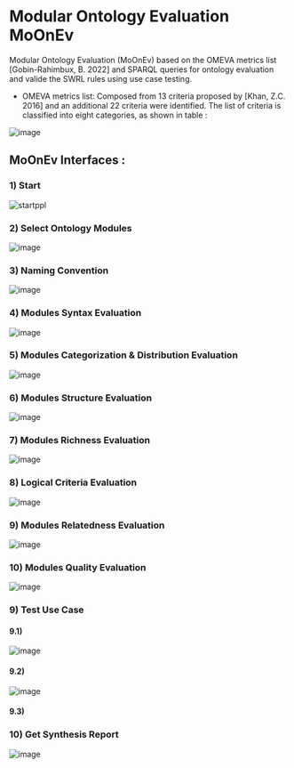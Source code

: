 # Modular Ontology Evaluation MoOnEv

  Modular Ontology Evaluation (MoOnEv) based on the OMEVA metrics list [Gobin-Rahimbux, B. 2022] and SPARQL queries for ontology evaluation and valide the SWRL rules using use case testing.  
  
- OMEVA metrics list: Composed from 13 criteria proposed by [Khan, Z.C. 2016] and an additional 22 criteria were identified. The list of criteria is classified into eight categories, as shown in table :


![image](https://github.com/nourelhoudahamoudaa/Mo-On-Ev/assets/48714413/648e00fa-ce69-43cd-8e74-ebc5019cad87)



## MoOnEv Interfaces :
### 1) Start
![startppl](https://github.com/nourelhoudahamoudaa/Mo-On-Ev/assets/48714413/e225e070-b40d-4d61-af55-bb54a9d9b381)

### 2) Select Ontology Modules
![image](https://github.com/nourelhoudahamoudaa/Mo-On-Ev/assets/48714413/52bbb1d8-36a5-459b-b919-07c92a0f32b0)


### 3) Naming Convention
![image](https://github.com/nourelhoudahamoudaa/Mo-On-Ev/assets/48714413/daadc899-cfc3-4e8b-a9cc-aac9220896b1)


### 4) Modules Syntax Evaluation
![image](https://github.com/nourelhoudahamoudaa/Mo-On-Ev/assets/48714413/fe50d312-105a-455f-95a3-076ba5523969)


### 5) Modules Categorization & Distribution Evaluation
![image](https://github.com/nourelhoudahamoudaa/Mo-On-Ev/assets/48714413/6f3839e8-5c88-4fd8-8f3c-84a3561185fa)


### 6) Modules Structure Evaluation
![image](https://github.com/nourelhoudahamoudaa/Mo-On-Ev/assets/48714413/d485d021-54f8-48ed-8c2f-33bfdca847dd)


### 7) Modules Richness Evaluation
![image](https://github.com/nourelhoudahamoudaa/Mo-On-Ev/assets/48714413/3f62b958-d572-4af6-84db-8829fa6650ab)


### 8) Logical Criteria Evaluation
![image](https://github.com/nourelhoudahamoudaa/Mo-On-Ev/assets/48714413/5c50b958-fa59-4348-ab5f-8c661aad85ff)


### 9) Modules Relatedness Evaluation
![image](https://github.com/nourelhoudahamoudaa/Mo-On-Ev/assets/48714413/d65a2131-82af-4925-8476-be2a13380ad7)


### 10) Modules Quality Evaluation
![image](https://github.com/nourelhoudahamoudaa/Mo-On-Ev/assets/48714413/bf7de737-b4d3-4997-877c-71d931c6e8c0)


### 9) Test Use Case
#### 9.1)
![image](https://github.com/nourelhoudahamoudaa/Mo-On-Ev/assets/48714413/46d83b30-7716-492d-82f9-d6f0bdd8c801)

#### 9.2)
![image](https://github.com/nourelhoudahamoudaa/Mo-On-Ev/assets/48714413/1cce83bc-3655-4d0d-8a29-31d2b1f66f7e)

#### 9.3)

### 10) Get Synthesis Report

![image](https://github.com/nourelhoudahamoudaa/Mo-On-Ev/assets/48714413/02adc6a1-bb39-402b-b44b-1da31dd19696)


